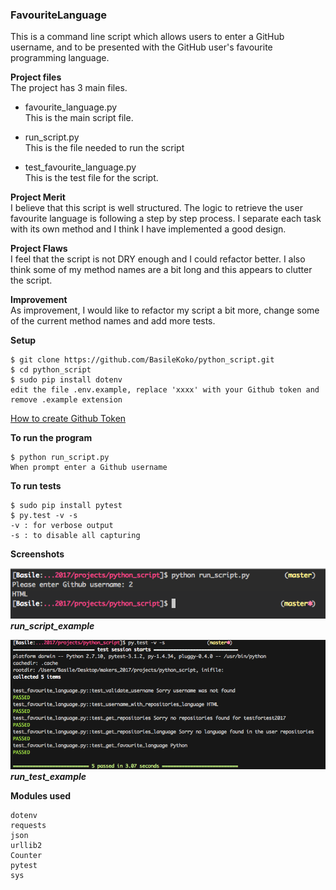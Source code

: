 ### FavouriteLanguage

This is a command line script which allows users to enter a GitHub username, and to be presented with the GitHub user's favourite programming language.

**Project files**  
The project has 3 main files.

- favourite_language.py  
This is the main script file.

- run_script.py  
This is the file needed to run the script

- test_favourite_language.py  
This is the test file for the script.


**Project Merit**  
I believe that this script is well structured. The logic to retrieve the user favourite language is following a step by step process. I separate each task with its own method and I think I have implemented a good design.

**Project Flaws**  
I feel that the script is not DRY enough  and I could refactor better.
I also think some of my method names are a bit long and this appears to clutter the script.

**Improvement**  
As improvement, I would like to refactor my script a bit more, change some of the current method names and add more tests.

**Setup**
```
$ git clone https://github.com/BasileKoko/python_script.git
$ cd python_script
$ sudo pip install dotenv
edit the file .env.example, replace 'xxxx' with your Github token and remove .example extension
```
[How to create Github Token](https://help.github.com/articles/creating-a-personal-access-token-for-the-command-line/)

**To run the program**
```
$ python run_script.py
When prompt enter a Github username
```

**To run tests**
```
$ sudo pip install pytest
$ py.test -v -s
-v : for verbose output
-s : to disable all capturing
```
**Screenshots**

![](https://github.com/BasileKoko/python_script/blob/master/run_script_example.png)  
**_run_script_example_**


![](https://github.com/BasileKoko/python_script/blob/master/run_test_example.png)
**_run_test_example_**

**Modules used**
```
dotenv
requests
json
urllib2
Counter
pytest
sys
```
